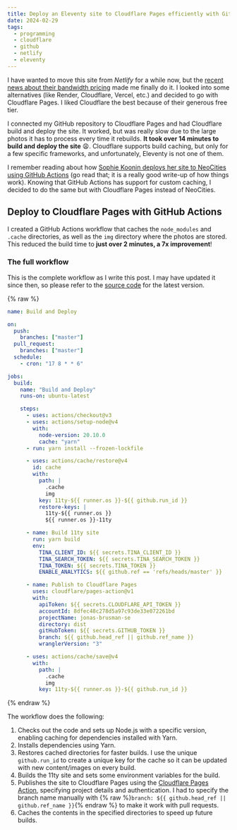 ```yaml
---
title: Deploy an Eleventy site to Cloudflare Pages efficiently with GitHub's action cache
date: 2024-02-29
tags:
  - programming
  - cloudflare
  - github
  - netlify
  - eleventy
---
```


I have wanted to move this site from *Netlify* for a while now, but the [recent news about their bandwidth pricing](https://www.reddit.com/r/webdev/s/2A07zZuKoQ) made me finally do it. I looked into some alternatives (like Render, Cloudflare, Vercel, etc.) and decided to go with Cloudflare Pages. I liked Cloudflare the best because of their generous free tier.

I connected my GitHub repository to Cloudflare Pages and had Cloudflare build and deploy the site. It worked, but was really slow due to the large photos it has to process every time it rebuilds. **It took over 14 minutes to build and deploy the site** 😩. Cloudflare supports build caching, but only for a few specific frameworks, and unfortunately, Eleventy is not one of them.

I remember reading about how [Sophie Koonin deploys her site to NeoCities using GitHub Actions](https://localghost.dev/blog/how-i-deploy-my-eleventy-site-to-neocities/) (go read that; it is a really good write-up of how things work). Knowing that GitHub Actions has support for custom caching, I decided to do the same but with Cloudflare Pages instead of NeoCities.
## Deploy to Cloudflare Pages with GitHub Actions

I created a GitHub Actions workflow that caches the `node_modules` and `.cache` directories, as well as the `img` directory where the photos are stored. This reduced the build time to **just over 2 minutes, a 7x improvement**!

### The full workflow
This is the complete workflow as I write this post. I may have updated it since then, so please refer to the [source code](https://github.com/himynameisjonas/jonas.brusman.se/blob/master/.github/workflows/deploy.yml) for the latest version.

{% raw %}
```yaml
name: Build and Deploy

on:
  push:
    branches: ["master"]
  pull_request:
    branches: ["master"]
  schedule:
    - cron: "17 8 * * 6"

jobs:
  build:
    name: "Build and Deploy"
    runs-on: ubuntu-latest

    steps:
      - uses: actions/checkout@v3
      - uses: actions/setup-node@v4
        with:
          node-version: 20.10.0
          cache: "yarn"
      - run: yarn install --frozen-lockfile

      - uses: actions/cache/restore@v4
        id: cache
        with:
          path: |
            .cache
            img
          key: 11ty-${{ runner.os }}-${{ github.run_id }}
          restore-keys: |
            11ty-${{ runner.os }}
            ${{ runner.os }}-11ty

      - name: Build 11ty site
        run: yarn build
        env:
          TINA_CLIENT_ID: ${{ secrets.TINA_CLIENT_ID }}
          TINA_SEARCH_TOKEN: ${{ secrets.TINA_SEARCH_TOKEN }}
          TINA_TOKEN: ${{ secrets.TINA_TOKEN }}
          ENABLE_ANALYTICS: ${{ github.ref == 'refs/heads/master' }}

      - name: Publish to Cloudflare Pages
        uses: cloudflare/pages-action@v1
        with:
          apiToken: ${{ secrets.CLOUDFLARE_API_TOKEN }}
          accountId: 8dfec48c278d5a97c93de33e072261bd
          projectName: jonas-brusman-se
          directory: dist
          gitHubToken: ${{ secrets.GITHUB_TOKEN }}
          branch: ${{ github.head_ref || github.ref_name }}
          wranglerVersion: "3"

      - uses: actions/cache/save@v4
        with:
          path: |
            .cache
            img
          key: 11ty-${{ runner.os }}-${{ github.run_id }}
```
{% endraw %}

The workflow does the following:

1. Checks out the code and sets up Node.js with a specific version, enabling caching for dependencies installed with Yarn.
2. Installs dependencies using Yarn.
3. Restores cached directories for faster builds. I use the unique `github.run_id` to create a unique key for the cache so it can be updated with new content/images on every build.
4. Builds the 11ty site and sets some environment variables for the build.
5. Publishes the site to Cloudflare Pages using the [Cloudflare Pages Action](https://github.com/cloudflare/pages-action), specifying project details and authentication. I had to specify the branch name manually with {% raw %}`branch: ${{ github.head_ref || github.ref_name }}`{% endraw %} to make it work with pull requests.
6. Caches the contents in the specified directories to speed up future builds.
